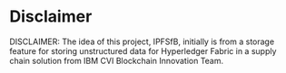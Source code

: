 # Disclaimer

DISCLAIMER: The idea of this project, IPFSfB, initially is from a storage feature for storing unstructured data for Hyperledger Fabric in a supply chain solution from IBM CVI Blockchain Innovation Team.